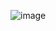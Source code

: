 ![image](https://github.com/companyakis/flutter-bootcamp/assets/77589867/e779e41f-a58a-4316-8b79-5ab619cd8de9)
